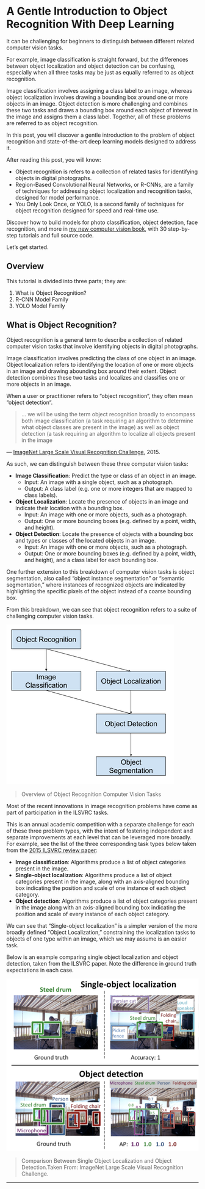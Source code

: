 # A Gentle Introduction to Object Recognition With Deep Learning

It can be challenging for beginners to distinguish between different related computer vision tasks.

For example, image classification is straight forward, but the differences between object localization and object detection can be confusing, especially when all three tasks may be just as equally referred to as object recognition.

Image classification involves assigning a class label to an image, whereas object localization involves drawing a bounding box around one or more objects in an image. Object detection is more challenging and combines these two tasks and draws a bounding box around each object of interest in the image and assigns them a class label. Together, all of these problems are referred to as object recognition.

In this post, you will discover a gentle introduction to the problem of object recognition and state-of-the-art deep learning models designed to address it.

After reading this post, you will know:

- Object recognition is refers to a collection of related tasks for identifying objects in digital photographs.
- Region-Based Convolutional Neural Networks, or R-CNNs, are a family of techniques for addressing object localization and recognition tasks, designed for model performance.
- You Only Look Once, or YOLO, is a second family of techniques for object recognition designed for speed and real-time use.

Discover how to build models for photo classification, object detection, face recognition, and more in [my new computer vision book][01], with 30 step-by-step tutorials and full source code.

Let’s get started.

## Overview

This tutorial is divided into three parts; they are:

1. What is Object Recognition?
2. R-CNN Model Family
3. YOLO Model Family

## What is Object Recognition?


Object recognition is a general term to describe a collection of related computer vision tasks that involve identifying objects in digital photographs.

Image classification involves predicting the class of one object in an image. Object localization refers to identifying the location of one or more objects in an image and drawing abounding box around their extent. Object detection combines these two tasks and localizes and classifies one or more objects in an image.

When a user or practitioner refers to “object recognition“, they often mean “object detection“.

> … we will be using the term object recognition broadly to encompass both image classification (a task requiring an algorithm to determine what object classes are present in the image) as well as object detection (a task requiring an algorithm to localize all objects present in the image

— [ImageNet Large Scale Visual Recognition Challenge][02], 2015.

As such, we can distinguish between these three computer vision tasks:


- **Image Classification**: Predict the type or class of an object in an image.
    - Input: An image with a single object, such as a photograph.
    - Output: A class label (e.g. one or more integers that are mapped to class labels).
- **Object Localization**: Locate the presence of objects in an image and indicate their location with a bounding box.
    - Input: An image with one or more objects, such as a photograph.
    - Output: One or more bounding boxes (e.g. defined by a point, width, and height).
- **Object Detection**: Locate the presence of objects with a bounding box and types or classes of the located objects in an image.
    - Input: An image with one or more objects, such as a photograph.
    - Output: One or more bounding boxes (e.g. defined by a point, width, and height), and a class label for each bounding box.

One further extension to this breakdown of computer vision tasks is object segmentation, also called “object instance segmentation” or “semantic segmentation,” where instances of recognized objects are indicated by highlighting the specific pixels of the object instead of a coarse bounding box.

From this breakdown, we can see that object recognition refers to a suite of challenging computer vision tasks.

![i-01]
> Overview of Object Recognition Computer Vision Tasks


Most of the recent innovations in image recognition problems have come as part of participation in the ILSVRC tasks.

This is an annual academic competition with a separate challenge for each of these three problem types, with the intent of fostering independent and separate improvements at each level that can be leveraged more broadly. For example, see the list of the three corresponding task types below taken from the [2015 ILSVRC review paper][03]:

- **Image classification**: Algorithms produce a list of object categories present in the image.
- **Single-object localization**: Algorithms produce a list of object categories present in the image, along with an axis-aligned bounding box indicating the position and scale of one instance of each object category.
- **Object detection**: Algorithms produce a list of object categories present in the image along with an axis-aligned bounding box indicating the position and scale of every instance of each object category.

We can see that “Single-object localization” is a simpler version of the more broadly defined “Object Localization,” constraining the localization tasks to objects of one type within an image, which we may assume is an easier task.

Below is an example comparing single object localization and object detection, taken from the ILSVRC paper. Note the difference in ground truth expectations in each case.

![i-02]
> Comparison Between Single Object Localization and Object Detection.Taken From: ImageNet Large Scale Visual Recognition Challenge.


---
[i-02]: img/Comparison-Between-Single-Object-Localization-and-Object-Detection.png
[03]: https://arxiv.org/abs/1409.0575
[i-01]: img/Object-Recognition.png
[02]: https://arxiv.org/abs/1409.0575
[01]: https://machinelearningmastery.com/deep-learning-for-computer-vision/
[source]: https://machinelearningmastery.com/object-recognition-with-deep-learning/